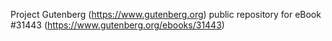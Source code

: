 Project Gutenberg (https://www.gutenberg.org) public repository for eBook #31443 (https://www.gutenberg.org/ebooks/31443)
